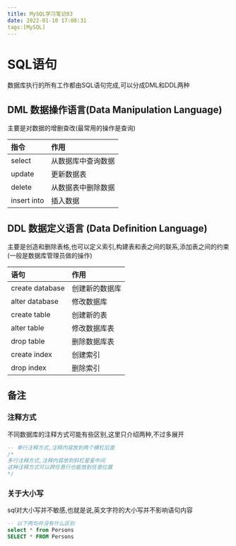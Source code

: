 ```yaml
---
title: MySQL学习笔记03
date: 2022-01-10 17:08:31
tags:[MySQL]
---
```


<!-- toc -->

# SQL语句

数据库执行的所有工作都由SQL语句完成,可以分成DML和DDL两种

## DML 数据操作语言(Data Manipulation Language)

主要是对数据的增删查改(最常用的操作是查询)

| 指令        | 作用               |
| :---------- | :----------------- |
| select | 从数据库中查询数据 |
| update      | 更新数据表         |
| delete      | 从数据表中删除数据 |
| insert into | 插入数据           |

## DDL 数据定义语言 (Data Definition Language)

主要是创造和删除表格,也可以定义索引,构建表和表之间的联系,添加表之间的约束(一般是数据库管理员做的操作)

| 语句            | 作用           |
| :-------------- | :------------- |
| create database | 创建新的数据库 |
| alter database  | 修改数据库     |
| create table    | 创建新的表     |
| alter table     | 修改数据库表   |
| drop table      | 删除数据库表   |
| create index    | 创建索引       |
| drop index      | 删除索引       |

## 备注

### 注释方式

不同数据库的注释方式可能有些区别,这里只介绍两种,不过多展开

```sql
-- 单行注释方式,注释内容放到两个横杠后面
/*
多行注释方式,注释内容放到斜杠星星中间
这种注释方式可以跨任意行也能放到任意位置
*/
```

### 关于大小写

sql对大小写并不敏感,也就是说,英文字符的大小写并不影响语句内容

```sql
-- 以下两句并没有什么区别
select * from Persons
SELECT * FROM Persons
```

